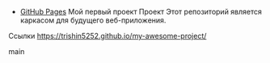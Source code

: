 

- [GitHub Pages](https://trishin5252.github.io/my-awesome-project/)
Мой первый проект
Проект
Этот репозиторий является каркасом для будущего веб-приложения.

Ссылки 
https://trishin5252.github.io/my-awesome-project/


main
